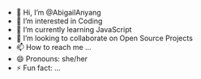 - 👋 Hi, I’m @AbigailAnyang
- 👀 I’m interested in Coding
- 🌱 I’m currently learning JavaScript
- 💞️ I’m looking to collaborate on Open Source Projects
- 📫 How to reach me ...
- 😄 Pronouns: she/her
- ⚡ Fun fact: ...

<!---
AbigailAnyang/AbigailAnyang is a ✨ special ✨ repository because its `README.md` (this file) appears on your GitHub profile.
You can click the Preview link to take a look at your changes.
--->
